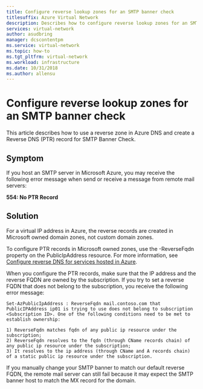 ```yaml
---
title: Configure reverse lookup zones for an SMTP banner check
titlesuffix: Azure Virtual Network
description: Describes how to configure reverse lookup zones for an SMTP banner check in Azure
services: virtual-network
author: asudbring
manager: dcscontentpm
ms.service: virtual-network
ms.topic: how-to
ms.tgt_pltfrm: virtual-network
ms.workload: infrastructure
ms.date: 10/31/2018
ms.author: allensu
---
```


# Configure reverse lookup zones for an SMTP banner check

This article describes how to use a reverse zone in Azure DNS and create a Reverse DNS (PTR) record for SMTP Banner Check.

## Symptom

If you host an SMTP server in Microsoft Azure, you may receive the following error message when send or receive a message from remote mail servers:

**554: No PTR Record**

## Solution

For a virtual IP address in Azure, the reverse records are created in Microsoft owned domain zones, not custom domain zones.

To configure PTR records in Microsoft owned zones, use the -ReverseFqdn property on the PublicIpAddress resource. For more information, see [Configure reverse DNS for services hosted in Azure](../dns/dns-reverse-dns-for-azure-services.md).

When you configure the PTR records, make sure that the IP address and the reverse FQDN are owned by the subscription. If you try to set a reverse FQDN that does not belong to the subscription, you receive the following error message:

```output
Set-AzPublicIpAddress : ReverseFqdn mail.contoso.com that PublicIPAddress ip01 is trying to use does not belong to subscription <Subscription ID>. One of the following conditions need to be met to establish ownership:
                    
1) ReverseFqdn matches fqdn of any public ip resource under the subscription;
2) ReverseFqdn resolves to the fqdn (through CName records chain) of any public ip resource under the subscription;
3) It resolves to the ip address (through CName and A records chain) of a static public ip resource under the subscription.
```

If you manually change your SMTP banner to match our default reverse FQDN, the remote mail server can still fail because it may expect the SMTP banner host to match the MX record for the domain.
